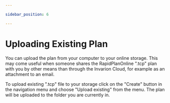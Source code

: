 ```yaml
---

sidebar_position: 6

---
```

# Uploading Existing Plan

You can upload the plan from your computer to your online storage. This may come useful when someone shares the RapidPlanOnline ".tcp" plan with you by other means than through the Invarion Cloud, for example as an attachment to an email.

To upload existing ".tcp" file to your storage click on the "Create" button in the navigation menu and choose "Upload existing" from the menu. The plan will be uploaded to the folder you are currently in.
